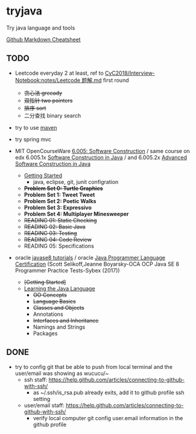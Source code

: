 # tryjava
Try java language and tools

[Github Markdown Cheatsheet](https://github.com/adam-p/markdown-here/wiki/Markdown-Cheatsheet)

## TODO
- Leetcode everyday 2 at least, ref to  [CyC2018/Interview-Notebook:notes/Leetcode 题解.md][1] first round
  - ~~贪心法 greeady~~
  - ~~双指针 two pointers~~
  - ~~排序 sort~~
  - 二分查找 binary search
  
  
- try to use [maven][2]
- try spring mvc

- MIT OpenCourseWare [6.005: Software Construction][3] /
  same course on edx 
  6.005.1x [Software Construction in Java](https://courses.edx.org/courses/course-v1:MITx+6.005.1x+3T2016/course/) /
  and 6.005.2x [Advanced Software Construction in Java](https://courses.edx.org/courses/course-v1:MITx+6.005.2x+1T2017/course/)
  - [Getting Started](https://ocw.mit.edu/ans7870/6/6.005/s16/getting-started/)
      - java, eclipse, git, junit configration
  - ~~**Problem Set 0: Turtle Graphics**~~
  - **Problem Set 1: Tweet Tweet**
  - **Problem Set 2: Poetic Walks**
  - **Problem Set 3: Expressivo**
  - **Problem Set 4: Multiplayer Minesweeper**
  - ~~READING 01: Static Checking~~
  - ~~READING 02: Basic Java~~
  - ~~READING 03: Testing~~
  - ~~READING 04: Code Review~~
  - READING 05: Specifications


- oracle [javase8 tutorials][5] / oracle [Java Programmer Language Certification][6] (Scott Selikoff,Jeanne Boyarsky-OCA OCP Java SE 8 Programmer Practice Tests-Sybex (2017))
  - ~~[Getting Started]~~
  - [Learning the Java Language](https://docs.oracle.com/javase/tutorial/java/index.html)
      - ~~OO Concepts~~
      - ~~Language Basics~~
      - ~~Classes and Objects~~
      - Annotations
      - ~~Interfaces and Inheritance~~
      - Namings and Strings
      - Packages
  
## DONE
- try to config git that be able to push from local terminal and the user/email was showing as wucucu/~
  - ssh staff: https://help.github.com/articles/connecting-to-github-with-ssh/
    - as ~/.ssh/is_rsa.pub already exits, add it to github profile ssh setting
  - user/email staff: https://help.github.com/articles/connecting-to-github-with-ssh/
    - verify local computer git config user.email information in the github profile


[1]: https://github.com/CyC2018/Interview-Notebook/blob/master/notes/Leetcode%20%E9%A2%98%E8%A7%A3.md
[2]: https://maven.apache.org/
[3]: https://ocw.mit.edu/courses/electrical-engineering-and-computer-science/6-005-software-construction-spring-2016/index.htm
[5]: https://docs.oracle.com/javase/tutorial/index.html
[6]: https://docs.oracle.com/javase/tutorial/extra/certification/index.html
